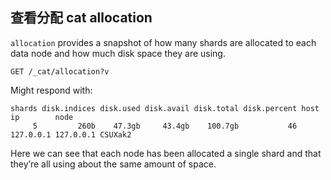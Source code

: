 ## 查看分配 cat allocation

`allocation` provides a snapshot of how many shards are allocated to each data node and how much disk space they are using.
    
    
    GET /_cat/allocation?v

Might respond with:
    
    
    shards disk.indices disk.used disk.avail disk.total disk.percent host      ip        node
         5         260b    47.3gb     43.4gb    100.7gb           46 127.0.0.1 127.0.0.1 CSUXak2

Here we can see that each node has been allocated a single shard and that they’re all using about the same amount of space.
